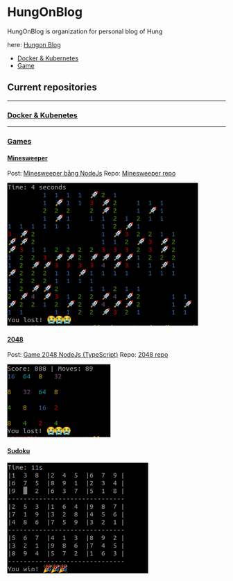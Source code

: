 # HungOnBlog
HungOnBlog is organization for personal blog of Hung

here: [Hungon Blog](https://hungon.notion.site)

- [Docker & Kubernetes](#docker-kube)
- [Game](#games)

## Current repositories
---
### [Docker & Kubenetes](#docker-kube)
---
### [Games](#games)

#### [Minesweeper](#minesweeper)

Post: [Minesweeper bằng NodeJs](https://hungon.notion.site/Minesweeper-b-ng-NodeJs-Typescript-37f60efdd18640e58bf016ebf68c5609)
Repo: [Minesweeper repo](https://github.com/HungOnBlog/minesweeper)

![Minesweeper](https://github.com/HungOnBlog/minesweeper/blob/master/minesweeper.png)

#### [2048](#2048)

Post: [Game 2048 NodeJs (TypeScript)](https://hungon.notion.site/Game-2048-NodeJs-TypeScript-0ae4e71d6d5142539eb3655524c068d1)
Repo: [2048 repo](https://github.com/HungOnBlog/2048)

![2048](https://github.com/HungOnBlog/2048/blob/master/2048.png)

#### [Sudoku](#sudoku)
![Sudoku](https://github.com/HungOnBlog/sudoku/blob/master/sudoku.png)

